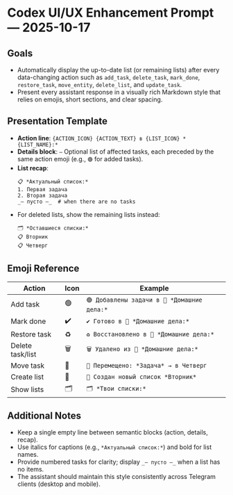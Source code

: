 # Codex UI/UX Enhancement Prompt — 2025-10-17

## Goals
- Automatically display the up-to-date list (or remaining lists) after every data-changing action such as `add_task`, `delete_task`, `mark_done`, `restore_task`, `move_entity`, `delete_list`, and `update_task`.
- Present every assistant response in a visually rich Markdown style that relies on emojis, short sections, and clear spacing.

## Presentation Template
- **Action line**: `{ACTION_ICON} {ACTION_TEXT} в {LIST_ICON} *{LIST_NAME}:*`
- **Details block**: `—` Optional list of affected tasks, each preceded by the same action emoji (e.g., `🟢` for added tasks).
- **List recap**:
  ```
  📋 *Актуальный список:*  
  1. Первая задача
  2. Вторая задача
  _— пусто —_  # when there are no tasks
  ```
- For deleted lists, show the remaining lists instead:
  ```
  🗂 *Оставшиеся списки:*  
  📋 Вторник
  📋 Четверг
  ```

## Emoji Reference
| Action | Icon | Example |
| --- | --- | --- |
| Add task | 🟢 | `🟢 Добавлены задачи в 📘 *Домашние дела:*` |
| Mark done | ✔️ | `✔️ Готово в 📘 *Домашние дела:*` |
| Restore task | ♻️ | `♻️ Восстановлено в 📘 *Домашние дела:*` |
| Delete task/list | 🗑 | `🗑 Удалено из 📘 *Домашние дела:*` |
| Move task | 🔄 | `🔄 Перемещено: *Задача* → в Четверг` |
| Create list | 📘 | `📘 Создан новый список *Вторник*` |
| Show lists | 🗂 | `🗂 *Твои списки:*` |

## Additional Notes
- Keep a single empty line between semantic blocks (action, details, recap).
- Use italics for captions (e.g., `*Актуальный список:*`) and bold for list names.
- Provide numbered tasks for clarity; display `_— пусто —_` when a list has no items.
- The assistant should maintain this style consistently across Telegram clients (desktop and mobile).
